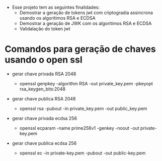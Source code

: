 - Esse projeto tem as seguintes finalidades:
  - Demostrar a geração de tokens jwt com criptogradia assincrona usando os algoritimos RSA e ECDSA
  - Demostrar a geração de JWK com os algoritimos RSA e ECDSA
  - Validalação do token jwt
 
#  
# Comandos para geração de chaves usando o open ssl
- gerar chave privada RSA 2048
  - openssl genpkey -algorithm RSA -out private_key.pem -pkeyopt rsa_keygen_bits:2048

- gerar chave publica RSA 2048
  - openssl rsa -pubout -in private_key.pem -out public_key.pem



- gerar chave privada ecdsa 256
  - openssl ecparam -name prime256v1 -genkey -noout -out private-key.pem


- gerar chave publica ecdsa 256
  - openssl ec -in private-key.pem -pubout -out public-key.pem
